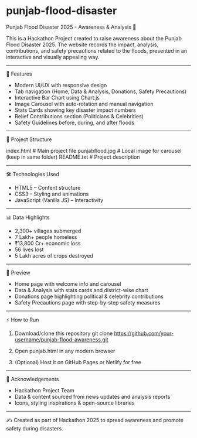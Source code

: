 
# punjab-flood-disaster
Punjab Flood Disaster 2025 - Awareness & Analysis 🌊

This is a Hackathon Project created to raise awareness about the Punjab Flood Disaster 2025.
The website records the impact, analysis, contributions, and safety precautions related to the floods, presented in an interactive and visually appealing way.

---------------------------------------------------
🚀 Features

- Modern UI/UX with responsive design
- Tab navigation (Home, Data & Analysis, Donations, Safety Precautions)
- Interactive Bar Chart using Chart.js
- Image Carousel with auto-rotation and manual navigation
- Stats Cards showing key disaster impact numbers
- Relief Contributions section (Politicians & Celebrities)
- Safety Guidelines before, during, and after floods

---------------------------------------------------
📂 Project Structure

index.html      # Main project file
punjabflood.jpg # Local image for carousel (keep in same folder)
README.txt      # Project description

---------------------------------------------------
🛠️ Technologies Used

- HTML5 – Content structure
- CSS3 – Styling and animations
- JavaScript (Vanilla JS) – Interactivity


---------------------------------------------------
📊 Data Highlights

- 2,300+ villages submerged
- 7 Lakh+ people homeless
- ₹13,800 Cr+ economic loss
- 56 lives lost
- 5 Lakh acres of crops destroyed

---------------------------------------------------
📸 Preview

- Home page with welcome info and carousel
- Data & Analysis with stats cards and district-wise chart
- Donations page highlighting political & celebrity contributions
- Safety Precautions page with step-by-step safety measures

---------------------------------------------------
⚡ How to Run

1. Download/clone this repository
   git clone https://github.com/your-username/punjab-flood-awareness.git

2. Open punjab.html in any modern browser

3. (Optional) Host it on GitHub Pages or Netlify for free

---------------------------------------------------
📢 Acknowledgements

- Hackathon Project Team
- Data & content sourced from news updates and analysis reports
- Icons, styling inspirations & open-source libraries

---------------------------------------------------
✍️ Created as part of Hackathon 2025 to spread awareness and promote safety during disasters.

